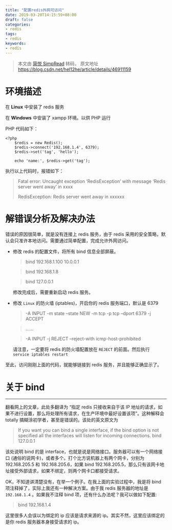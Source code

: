 ```yaml
---
title: "配置redis外网可访问"
date: 2019-03-20T14:15:59+08:00
draft: false
categories:
- redis
tags:
- redis
keywords:
- redis
---
```


> 本文由 [简悦 SimpRead](http://ksria.com/simpread/) 转码， 原文地址 https://blog.csdn.net/hel12he/article/details/46911159

# 环境描述


在 **Linux** 中安装了 redis 服务

在 **Windows** 中安装了 xampp 环境。以供 PHP 运行

PHP 代码如下：

```
<?php
    $redis = new Redis();
    $redis->connect('192.168.1.4', 6379);
    $redis->set('tag', 'hello');

    echo 'name:', $redis->get('tag');
```

执行以上代码时，报错如下：

> Fatal error: Uncaught exception ‘RedisException’ with message ‘Redis server went away’ in xxxx
> 
> RedisException: Redis server went away in xxxxxx

# 解错误分析及解决办法


错误的原因很简单，就是没有连接上 redis 服务，由于 redis 采用的安全策略，默认会只准许本地访问。需要通过简单配置，完成允许外网访问。

*   修改 redis 的配置文件，将所有 bind 信息全部屏蔽。

    > bind 192.168.1.100 10.0.0.1

    > bind 192.168.1.8

    > bind 127.0.0.1

    修改完成后，需要重新启动 redis 服务。

*   修改 `Linux` 的防火墙 (iptables)，开启你的 redis 服务端口，默认是 6379

    > -A INPUT -m state –state NEW -m tcp -p tcp –dport 6379 -j ACCEPT

    > ……
    
    > -A INPUT -j REJECT –reject-with icmp-host-prohibited

    请注意，一定要将 redis 的防火墙配置放在 `REJECT` 的前面。然后执行 `service iptables restart`

至此，访问刚刚上面的代码，就能够链接到 redis 服务，并且能够正确显示了。

# 关于 bind

* * *

翻看网上的文章，此处多翻译为 “指定 redis 只接收来自于该 IP 地址的请求，如果不进行设置，那么将处理所有请求，在生产环境中最好设置该项”。这种解释会 totally 搞糊涂初学者，甚至是错误的。该处的英文原文为

> If you want you can bind a single interface, if the bind option is not
> specified all the interfaces will listen for incoming connections.
> bind 127.0.0.1

该处说明 bind 的是 interface，也就是说是网络接口。服务器可以有一个网络接口 (通俗的说网卡)，或者多个。打个比方说机器上有两个网卡，分别为 192.168.205.5 和 192.168.205.6，如果 bind 192.168.205.5，那么只有该网卡地址接受外部请求，如果不绑定，则两个网卡口都接受请求。

OK，不知道讲清楚没有，在举一个例子。在我上面的实验过程中，我是将 bind 项注释掉了，实际上我还有一种解决方案。由于我 redis 服务器的地址是 `192.168.1.4` 。如果我不注释 bind 项，还有什么办法呢？我可以做如下配置:

> bind 192.168.1.4

这里很多人会误以为绑定的 ip 应该是请求来源的 ip。其实不然，这里应该绑定的是你 redis 服务器本身接受请求的 ip。